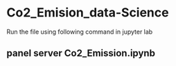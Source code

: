 # Co2_Emision_data-Science

Run the file using following command in jupyter lab

## panel server Co2_Emission.ipynb 
